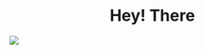 <h1 align="center"><project-name>Hey! There</h1>
<img margin="0" src="https://media.giphy.com/media/iiJ870TcI3PZKxatzS/giphy.gif"/>
